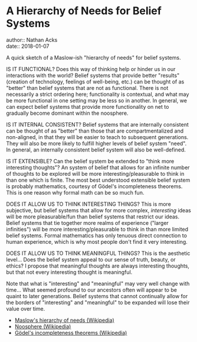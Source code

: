 # A Hierarchy of Needs for Belief Systems

author:: Nathan Acks  
date:: 2018-01-07

A quick sketch of a Maslow-ish "hierarchy of needs" for belief systems.

IS IT FUNCTIONAL? Does this way of thinking help or hinder us in our interactions with the world? Belief systems that provide better "results" (creation of technology, feelings of well-being, etc.) can be thought of as "better" than belief systems that are not as functional. There is not necessarily a strict ordering here; functionality is contextual, and what may be more functional in one setting may be less so in another. In general, we can expect belief systems that provide more functionality on net to gradually become dominant within the noosphere.

IS IT INTERNAL CONSISTENT? Belief systems that are internally consistent can be thought of as "better" than those that are compartmentalized and non-aligned, in that they will be easier to teach to subsequent generations. They will also be more likely to fulfill higher levels of belief system "need". In general, an internally consistent belief system will also be well-defined.

IS IT EXTENSIBLE? Can the belief system be extended to "think more interesting thoughts"? An system of belief that allows for an infinite number of thoughts to be explored will be more interesting/pleasurable to think in than one which is finite. The most best understood extensible belief system is probably mathematics, courtesy of Gödel's incompleteness theorems. This is one reason why formal math can be so much fun.

DOES IT ALLOW US TO THINK INTERESTING THINGS? This is more subjective, but belief systems that allow for more complex, *interesting* ideas will be more pleasurable/fun than belief systems that restrict our ideas. Belief systems that tie together more realms of experience ("larger infinities") will be more interesting/pleasurable to think in than more limited belief systems. Formal mathematics has only tenuous direct connection to human experience, which is why most people don't find it very interesting.

DOES IT ALLOW US TO THINK MEANINGFUL THINGS? This is the aesthetic level... Does the belief system appeal to our sense of truth, beauty, or ethics? I propose that meaningful thoughts are always interesting thoughts, but that not every interesting thought is meaningful.

Note that what is "interesting" and "meaningful" may very well change with time... What seemed profound to our ancestors often will appear to be quaint to later generations. Belief systems that cannot continually allow for the borders of "interesting" and "meaningful" to be expanded will lose their value over time.

* [Maslow's hierarchy of needs (Wikipedia)](https://en.wikipedia.org/wiki/Maslow%27s_hierarchy_of_needs)
* [Noosphere (Wikipedia)](https://en.wikipedia.org/wiki/Noosphere)
* [Gödel's incompleteness theorems (Wikipedia)](https://en.wikipedia.org/wiki/G%C3%B6del%27s_incompleteness_theorems)
